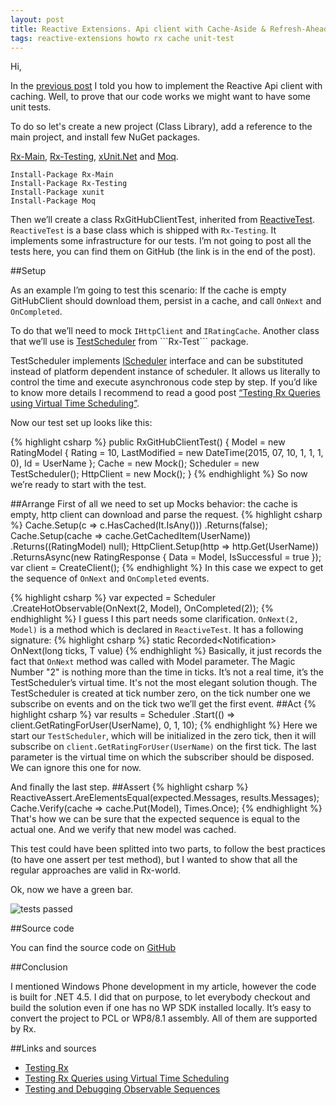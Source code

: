 ```yaml
---
layout: post
title: Reactive Extensions. Api client with Cache-Aside & Refresh-Ahead strategy. Part 2.
tags: reactive-extensions howto rx cache unit-test
---
```


Hi,

In the [previous post](http://asizikov.github.io/2015/07/26/rx-api-with-cache-one/) I told you how to implement the Reactive Api client with caching. Well, to prove that our code works we might want to have some unit tests. 

To do so let's create a new project (Class Library), add a reference to the main project, and install few NuGet packages.

[Rx-Main](https://www.nuget.org/packages/Rx-Main/), [Rx-Testing](https://www.nuget.org/packages/Rx-Testing/), [xUnit.Net](https://www.nuget.org/packages/xunit/) and [Moq](https://www.nuget.org/packages/moq/).

```
Install-Package Rx-Main
Install-Package Rx-Testing
Install-Package xunit
Install-Package Moq
```
Then we’ll create a class  RxGitHubClientTest, inherited from [ReactiveTest](https://msdn.microsoft.com/en-us/library/microsoft.reactive.testing.reactivetest(v=vs.103).aspx).
```ReactiveTest``` is a base class which is shipped with ```Rx-Testing```. It implements some infrastructure for our tests. 
I’m not going to post all the tests here, you can find them on GitHub (the link is in the end of the post).

##Setup

As an example I’m going to test this scenario: If the cache is empty GitHubClient should download them, persist in a cache, and call ```OnNext``` and ```OnCompleted```.

To do that we’ll need to mock ```IHttpClient``` and ```IRatingCache```. Another class that we’ll use is [TestScheduler](https://msdn.microsoft.com/en-us/library/microsoft.reactive.testing.testscheduler(v=vs.103).aspx) from ```Rx-Test``` package.

TestScheduler implements [IScheduler](https://msdn.microsoft.com/en-us/library/system.reactive.concurrency.ischeduler(v=vs.103).aspx) interface and can be substituted instead of platform dependent instance of scheduler. It allows us literally to control the time and execute asynchronous code step by step. If you’d like to know more details I recommend to read a good post [“Testing Rx Queries using Virtual Time Scheduling”](http://blogs.msdn.com/b/rxteam/archive/2012/06/14/testing-rx-queries-using-virtual-time-scheduling.aspx).

Now our test set up looks like this:

{% highlight csharp %}
public RxGitHubClientTest()
{
    Model = new RatingModel
    {
        Rating = 10, 
        LastModified = new DateTime(2015, 07, 10, 1, 1, 1, 0), 
        Id = UserName
    };
    Cache = new Mock<IRatingCache>();
    Scheduler = new TestScheduler();
    HttpClient = new Mock<IHttpClient>();
}
{% endhighlight %}
So now we’re ready to start with the test.

##Arrange
First of all we need to set up Mocks behavior: the cache is empty, http client can download and parse the request.
{% highlight csharp %}
Cache.Setup(c => c.HasCached(It.IsAny<string>()))
     .Returns(false);
Cache.Setup(cache => cache.GetCachedItem(UserName))
     .Returns((RatingModel) null);
HttpClient.Setup(http => http.Get(UserName))
          .ReturnsAsync(new RatingResponse
		  {
		      Data = Model,
		      IsSuccessful = true
		  });
var client = CreateClient();
{% endhighlight %}
In this case we expect to get the sequence of ```OnNext``` and ```OnCompleted``` events.

{% highlight csharp %}
var expected = Scheduler
	.CreateHotObservable(OnNext(2, Model), OnCompleted<RatingModel>(2));
{% endhighlight %}
I guess I this part needs some clarification.  ```OnNext(2, Model)``` is a method which is declared in  ```ReactiveTest```.
It has a following signature:
{% highlight csharp %}
static Recorded<Notification<T>> OnNext<T>(long ticks, T value)
{% endhighlight %}
Basically, it just records the fact that ```OnNext``` method was called with Model parameter. The Magic Number "2" is nothing more than the time in ticks. It’s not a real time, it’s the TestScheduler’s virtual time. It's not the most elegant solution though. The TestScheduler is created at tick number zero, on the tick number one we subscribe on events and on the tick two we’ll get the first event. 
##Act
{% highlight csharp %}
var results = Scheduler
.Start(() => client.GetRatingForUser(UserName), 0, 1, 10);
{% endhighlight %}
Here we start our ```TestScheduler```, which will be initialized in the zero tick, then it will subscribe on ```client.GetRatingForUser(UserName)``` on the first tick. The last parameter is the virtual time on which the subscriber should be disposed. We can ignore this one for now.

And finally the last step.
##Assert
{% highlight csharp %}
ReactiveAssert.AreElementsEqual(expected.Messages, results.Messages);
Cache.Verify(cache => cache.Put(Model), Times.Once);
{% endhighlight %}
That's how we can be sure that the expected sequence is equal to the actual one. And we verify that new model was cached.

This test could have been splitted into two parts, to follow the best practices (to have one assert per test method), but I wanted to show that all the regular approaches are valid in Rx-world.

Ok, now we have a green bar.

![tests passed](/images/rx-api-with-cache-two/tests-passed.png)

##Source code

You can find the source code on [GitHub](https://github.com/asizikov/rx-github-client-example)

##Conclusion

I mentioned Windows Phone development in my article, however the code is built for .NET 4.5. I did that on purpose, to let everybody checkout and build the solution even if one has no WP SDK installed locally. It’s easy to convert the project to PCL or WP8/8.1 assembly. All of them are supported by Rx.

##Links and sources
* [Testing Rx](http://www.introtorx.com/content/v1.0.10621.0/16_TestingRx.html)
* [Testing Rx Queries using Virtual Time Scheduling](http://blogs.msdn.com/b/rxteam/archive/2012/06/14/testing-rx-queries-using-virtual-time-scheduling.aspx)
* [Testing and Debugging Observable Sequences](https://msdn.microsoft.com/en-us/library/hh242967(v=vs.103).aspx)

